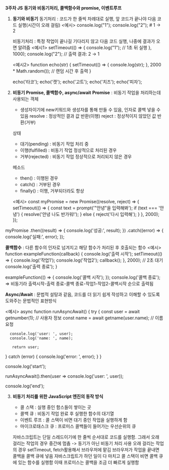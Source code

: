 **3주차 JS**
**동기와 비동기처리, 콜백함수와 promise, 이벤트루프**

1. **동기와 비동기**
   동기처리 : 코드가 한 줄씩 차례대로 실행, 앞 코드가 끝나야 다음 코드 실행(시간이 오래 걸림)
   <예시>
   console.log("1");
   console.log("2"); # 1 -> 2

   비동기처리 : 특정 작업이 끝나길 기다리지 않고 다음 코드 실행, 나중에 결과가 오면 알려줌
   <예시1>
   setTimeout(() => {
   console.log("1"); // 1초 뒤 실행
   }, 1000);
   console.log("2"); // 출력 결과: 2 → 1

   <예시2>
   function echo(str) {
   setTimeout(() => {
   console.log(str);
   }, 2000 \* Math.random()); // 랜덤 시간 후 출력
   }

   echo('타코');
   echo('캣');
   echo('고트');
   echo('치즈');
   echo('피자');

2. **비동기 Promise, 콜백함수, async/await**
   **Promise**
   : 비동기 작업을 처리하는데 사용되는 객체

   - 생성자이기에 new키워드와 생성자를 통해 만들 수 있음, 인자로 콜백 넣을 수 있음
     resolve : 정상적인 결과 값 반환(이행)
     reject : 정상적이지 않았던 값 반환(거부)

   상태

   - 대기(pending) : 비동기 작업 처리 중
   - 이행(fulfilled) : 비동기 작업 정상적으로 처리된 경우
   - 거부(rejected) : 비동기 작업 정상적으로 처리되지 않은 경우

   메소드

   - then() : 이행된 경우
   - catch() : 거부된 경우
   - finally() : 이행, 거부되더라도 항상

   <예시>
   const myPromise = new Promise((resolve, reject) => {
   setTimeout(() => {
   const text = prompt('"안녕"을 입력해봐');
   if (text === '안녕') {
   resolve('안녕 나도 반가워!');
   } else {
   reject('다시 입력해');
   }
   }, 2000);
   });

myPromise
.then((result) => {
console.log('성공:', result);
})
.catch((error) => {
console.log('실패:', error);
});

**콜백함수**
: 다른 함수의 인자로 넘겨지고 해당 함수가 처리된 후 호출되는 함수
<예시>
function exampleFunction(callback) {
console.log('출력 시작');
setTimeout(() => {
console.log('작업1');
console.log('작업2');
callback();
}, 2000); // 2초 대기
console.log('출력 종료');
}

exampleFunction(() => {
console.log('콜백 시작');
});
console.log('콜백 종료');
=> 비동기라 출력시작-출력 종료-콜백 종료-작업1-작업2-콜백시작 순으로 출력됨

**Async/Await**
: 문법적 설탕과 같음, 코드를 더 읽기 쉽게 작성하고 이해할 수 있도록 도와주는 문법적인 표현방식

<예시>
async function runAsyncAwait() {
try {
const user = await getnumber(1); // 사용자 정보
const name = await getname(user.name); // 이름 요청

      console.log('user: ', user);
      console.log('name: ', name);

       return user;

} catch (error) {
console.log('error: ', error);
}
}

console.log('start');

runAsyncAwait().then(user => console.log('user: ', user));

console.log('end');

3. **비동기 처리를 위한 JavaScript 엔진의 동작 방식**

   - 콜 스택 : 실행 중인 함스들이 쌓이는 곳
   - 콜백 큐 : 비동기 작업 완료 후 실행한 함수의 대기열
   - 이벤트 루프 : 콜 스택이 비면 대기 중인 작업을 실행하게 함
   - 마이크로태스크 큐 : 프로미스 콜백들이 들어가는 우선순위의 큐

   자바스크립트는 단일 스레드이기에 한 줄씩 순서대로 코드를 실행함.
   그래서 오래 걸리는 작업의 경우 중간에 멈춤 -> 동기가 아닌 비동기 처리 사용
   오래 걸리는 작업의 경우 setTimeout, fetch활용해서 브라우저에 맡김
   브라우저가 작업을 끝내면 콜백을 콜백 큐에 넣음
   자바스크립트가 하던 일이 다 마치고 콜 스택이 비면 콜백 큐에 있는 함수를 실행함
   이때 프로미스는 콜백을 조금 더 빠르게 실행함
